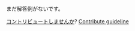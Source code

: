 
まだ解答例がないです。

[コントリビュートしませんか](https://github.com/BFEdev/BFE.dev-solutions/blob/main/problem/calculate-arithmetic-expression_ja.md)?  [Contribute guideline](https://github.com/BFEdev/BFE.dev-solutions#how-to-contribute)
